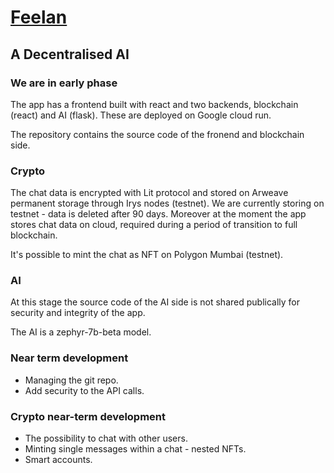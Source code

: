 # [Feelan](https://feelan.org)

## A Decentralised AI


### We are in early phase

The app has a frontend built with react and two backends, blockchain (react) and AI (flask).
These are deployed on Google cloud run. 

The repository contains the source code of the fronend and blockchain side. 


### Crypto

The chat data is encrypted with Lit protocol and stored on Arweave permanent storage through Irys nodes (testnet). 
We are currently storing on testnet - data is deleted after 90 days. 
Moreover at the moment the app stores chat data on cloud, required during a period of transition to full blockchain. 

It's possible to mint the chat as NFT on Polygon Mumbai (testnet).




### AI

At this stage the source code of the AI side is not shared publically for security and integrity of the app. 

The AI is a zephyr-7b-beta model.

### Near term development

- Managing the git repo.
- Add security to the API calls.

### Crypto near-term development

- The possibility to chat with other users.
- Minting single messages within a chat - nested NFTs.
- Smart accounts.
